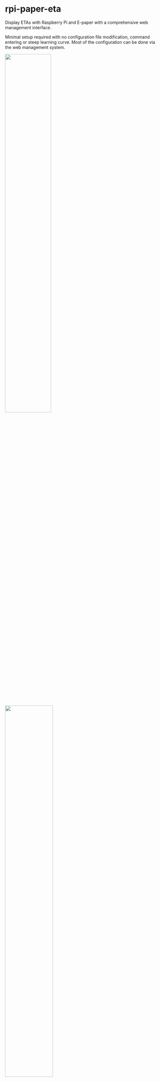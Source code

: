 # rpi-paper-eta
Display ETAs with Raspberry Pi and E-paper with a comprehensive web management interface.

Minimal setup required with no configuration file modification, command entering or steep learning curve. Most of the configuration can be done via the web management system.

<p align="left">
  <img src="https://github.com/SuperDumbTM/rpi-paper-eta/assets/71750702/df5b37b3-30d3-4504-87cb-6586f41e53db" width="55%">

  <img src="https://github.com/SuperDumbTM/rpi-paper-eta/assets/71750702/3790c860-9d54-4c61-b3fc-4c309498e631" width="56%">

  <img src="https://github.com/SuperDumbTM/rpi-paper-eta/assets/71750702/a556b64e-1cd4-4602-9b73-d3c348320d8a" width="56%">
</p>


## Requirement
- Python >= 3.10
- A Raspberry Pi with GPIO enabled

## Usage
Install dependency
```bash
pip install -r requirements.txt
```

Start the server
```
gunicorn
```
